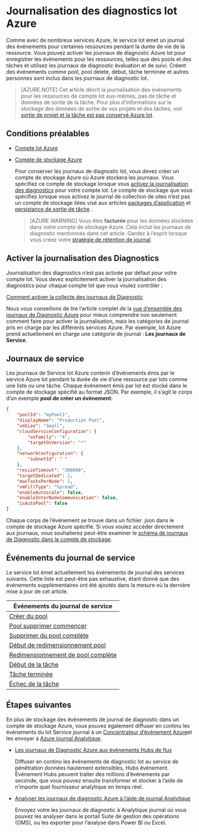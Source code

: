 <properties
   pageTitle="La journalisation des diagnostics lot Azure | Microsoft Azure"
   description="Enregistrer et analyser les événements de journal de diagnostic pour les ressources de compte Azure lot tels que des pools et des tâches."
   services="batch"
   documentationCenter=""
   authors="mmacy"
   manager="timlt"
   editor=""/>

<tags
   ms.service="batch"
   ms.devlang="na"
   ms.topic="article"
   ms.tgt_pltfrm="multiple"
   ms.workload="big-compute"
   ms.date="10/12/2016"
   ms.author="marsma"/>

# <a name="azure-batch-diagnostic-logging"></a>Journalisation des diagnostics lot Azure

Comme avec de nombreux services Azure, le service lot émet un journal des événements pour certaines ressources pendant la durée de vie de la ressource. Vous pouvez activer les journaux de diagnostic Azure lot pour enregistrer les événements pour les ressources, telles que des pools et des tâches et utilisez les journaux de diagnostic évaluation et de suivi. Créent des événements comme pool, pool delete, début, tâche terminée et autres personnes sont inclus dans les journaux de diagnostic lot.

>[AZURE.NOTE] Cet article décrit la journalisation des événements pour les ressources de compte lot eux-mêmes, pas de tâche et données de sortie de la tâche. Pour plus d’informations sur le stockage des données de sortie de vos projets et des tâches, voir [sortie de projet et la tâche est pas conservé Azure lot](batch-task-output.md).

## <a name="prerequisites"></a>Conditions préalables

* [Compte lot Azure](batch-account-create-portal.md)

* [Compte de stockage Azure](../storage/storage-create-storage-account.md#create-a-storage-account)

  Pour conserver les journaux de diagnostic lot, vous devez créer un compte de stockage Azure où Azure stockera les journaux. Vous spécifiez ce compte de stockage lorsque vous [activez la journalisation des diagnostics](#enable-diagnostic-logging) pour votre compte lot. Le compte de stockage que vous spécifiez lorsque vous activez le journal de collection de sites n’est pas un compte de stockage liées visé aux articles [packages d’application](batch-application-packages.md) et [persistance de sortie de tâche](batch-task-output.md) .

  >[AZURE.WARNING] Vous êtes **facturée** pour les données stockées dans votre compte de stockage Azure. Cela inclut les journaux de diagnostic mentionnés dans cet article. Gardez à l’esprit lorsque vous créez votre [stratégie de rétention de journal](../monitoring-and-diagnostics/monitoring-archive-diagnostic-logs.md).

## <a name="enable-diagnostic-logging"></a>Activer la journalisation des Diagnostics

Journalisation des diagnostics n’est pas activée par défaut pour votre compte lot. Vous devez explicitement activer la journalisation des diagnostics pour chaque compte lot que vous voulez contrôler :

[Comment activer la collecte des journaux de Diagnostic](../monitoring-and-diagnostics/monitoring-overview-of-diagnostic-logs.md#how-to-enable-collection-of-diagnostic-logs)

Nous vous conseillons de lire l’article complet de la [vue d’ensemble des journaux de Diagnostic Azure](../monitoring-and-diagnostics/monitoring-overview-of-diagnostic-logs.md) pour mieux comprendre non seulement comment faire pour activer la journalisation, mais les catégories de journal pris en charge par les différents services Azure. Par exemple, lot Azure prend actuellement en charge une catégorie de journal : **Les journaux de Service**.

## <a name="service-logs"></a>Journaux de service

Les journaux de Service lot Azure contenir d’événements émis par le service Azure lot pendant la durée de vie d’une ressource par lots comme une liste ou une tâche. Chaque événement émis par lot est stocké dans le compte de stockage spécifié au format JSON. Par exemple, il s’agit le corps d’un exemple **pool de créer un événement**:

```json
{
    "poolId": "myPool1",
    "displayName": "Production Pool",
    "vmSize": "Small",
    "cloudServiceConfiguration": {
        "osFamily": "4",
        "targetOsVersion": "*"
    },
    "networkConfiguration": {
        "subnetId": " "
    },
    "resizeTimeout": "300000",
    "targetDedicated": 2,
    "maxTasksPerNode": 1,
    "vmFillType": "Spread",
    "enableAutoscale": false,
    "enableInterNodeCommunication": false,
    "isAutoPool": false
}
```

Chaque corps de l’événement se trouve dans un fichier .json dans le compte de stockage Azure spécifié. Si vous voulez accéder directement aux journaux, vous souhaiterez peut-être examiner le [schéma de journaux de Diagnostic dans le compte de stockage](../monitoring-and-diagnostics/monitoring-archive-diagnostic-logs.md#schema-of-diagnostic-logs-in-the-storage-account).

## <a name="service-log-events"></a>Événements du journal de service

Le service lot émet actuellement les événements de journal des services suivants. Cette liste est peut-être pas exhaustive, étant donné que des événements supplémentaires ont été ajoutés dans la mesure où la dernière mise à jour de cet article.

| **Événements du journal de service** |
| ------------------ |
| [Créer du pool][pool_create] |
| [Pool supprimer commencer][pool_delete_start] |
| [Supprimer du pool complète][pool_delete_complete] |
| [Début de redimensionnement pool][pool_resize_start] |
| [Redimensionnement de pool complète][pool_resize_complete] |
| [Début de la tâche][task_start] |
| [Tâche terminée][task_complete] |
| [Échec de la tâche][task_fail] |

## <a name="next-steps"></a>Étapes suivantes

En plus de stockage des événements de journal de diagnostic dans un compte de stockage Azure, vous pouvez également diffuser en continu les événements du lot Service journal à un [Concentrateur d’événement Azure](../event-hubs/event-hubs-what-is-event-hubs.md)et les envoyer à [Azure journal Analytique](../log-analytics/log-analytics-overview.md).

* [Les journaux de Diagnostic Azure aux événements Hubs de flux](../monitoring-and-diagnostics/monitoring-stream-diagnostic-logs-to-event-hubs.md)

  Diffuser en continu les événements de diagnostic lot au service de pénétration données hautement extensibles, Hubs événement. Événement Hubs peuvent traiter des millions d’événements par seconde, que vous pouvez ensuite transformer et stocker à l’aide de n’importe quel fournisseur analytique en temps réel.

* [Analyser les journaux de diagnostic Azure à l’aide de journal Analytique](../log-analytics/log-analytics-azure-storage-json.md)

  Envoyez votre les journaux de diagnostic à Analytique journal où vous pouvez les analyser dans le portail Suite de gestion des opérations (OMS), ou les exporter pour l’analyse dans Power BI ou Excel.

[pool_create]: https://msdn.microsoft.com/library/azure/mt743615.aspx
[pool_delete_start]: https://msdn.microsoft.com/library/azure/mt743610.aspx
[pool_delete_complete]: https://msdn.microsoft.com/library/azure/mt743618.aspx
[pool_resize_start]: https://msdn.microsoft.com/library/azure/mt743609.aspx
[pool_resize_complete]: https://msdn.microsoft.com/library/azure/mt743608.aspx
[task_start]: https://msdn.microsoft.com/library/azure/mt743616.aspx
[task_complete]: https://msdn.microsoft.com/library/azure/mt743612.aspx
[task_fail]: https://msdn.microsoft.com/library/azure/mt743607.aspx
